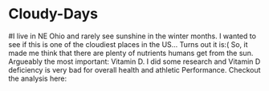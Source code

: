 # Cloudy-Days
#I live in NE Ohio and rarely see sunshine in the winter months. I wanted to see if this is one of the cloudiest places in the US... Turns out it is:( So, it made me think that there are plenty of nutrients humans get from the sun. Argueably the most important: Vitamin D. I did some research and Vitamin D deficiency is very bad for overall health and athletic Performance. Checkout the analysis here: 
